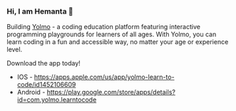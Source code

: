 ### Hi, I am Hemanta 👋

Building [Yolmo](https://yolmo.com) - a coding education platform featuring interactive programming playgrounds for learners of all ages. With Yolmo, you can learn coding in a fun and accessible way, no matter your age or experience level.

Download the app today!

* IOS - https://apps.apple.com/us/app/yolmo-learn-to-code/id1452106609
* Android - https://play.google.com/store/apps/details?id=com.yolmo.learntocode
